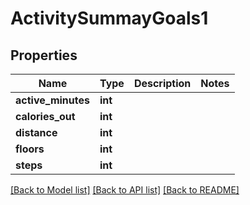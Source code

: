 # ActivitySummayGoals1

## Properties
Name | Type | Description | Notes
------------ | ------------- | ------------- | -------------
**active_minutes** | **int** |  | 
**calories_out** | **int** |  | 
**distance** | **int** |  | 
**floors** | **int** |  | 
**steps** | **int** |  | 

[[Back to Model list]](../README.md#documentation-for-models) [[Back to API list]](../README.md#documentation-for-api-endpoints) [[Back to README]](../README.md)



